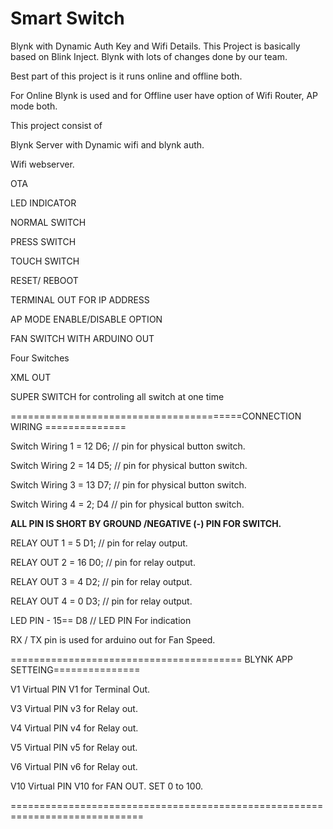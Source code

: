 # Smart Switch

Blynk with Dynamic Auth Key and Wifi Details.
This Project is basically based on Blink Inject.
Blynk with lots of changes done by our team.

<p>Best part of this project is it runs online and offline both.</p>
<p>For Online Blynk is used and for Offline user have option of Wifi Router, AP mode both.</p>

<p>This project consist of</p> 
<p>Blynk Server with Dynamic wifi and blynk auth.</p>
<p>Wifi webserver. </p>
<p>OTA</p>
<p>LED INDICATOR</p>
<p>NORMAL SWITCH</p>
<p>PRESS SWITCH</p>
<p>TOUCH SWITCH</p>
<p>RESET/ REBOOT</p>
<p>TERMINAL OUT FOR IP ADDRESS</p>
<p>AP MODE ENABLE/DISABLE OPTION</p>
<p>FAN SWITCH WITH ARDUINO OUT</p>
<p>Four Switches</p>
<p>XML OUT</p>
<p>SUPER SWITCH for controling all switch at one time</p>


<p>========================================CONNECTION WIRING ============== </p>
<p>Switch Wiring 1 = 12 D6;      // pin for physical button switch.
 </p>
<p>Switch Wiring 2 = 14 D5;      // pin for physical button switch.
 </p>
<p>Switch Wiring 3 = 13 D7;      // pin for physical button switch.
 </p>
<p>Switch Wiring 4 = 2; D4      // pin for physical button switch.
</p>
<p><b>ALL PIN IS SHORT BY GROUND /NEGATIVE (-) PIN FOR SWITCH.</b>
 </p>
<p>RELAY OUT 1 =  5   D1;      // pin for relay output.
 </p>
<p>RELAY OUT 2 =  16  D0;      // pin for relay output.
 </p>
<p>RELAY OUT 3 =  4   D2;      // pin for relay output.
 </p>
<p>RELAY OUT 4 =  0   D3;      // pin for relay output.
 </p>
<p>LED PIN - 15== D8       //  LED PIN For indication
</p>
<p>RX / TX pin is used for arduino out for Fan Speed.</p>
 

<p>======================================== BLYNK APP SETTEING===============</p>

<p>V1 Virtual PIN V1 for Terminal Out.</p>
<p>V3 Virtual PIN v3 for Relay out.</p>
<p>V4 Virtual PIN v4 for Relay out.</p>
<p>V5 Virtual PIN v5 for Relay out.</p>
<p>V6 Virtual PIN v6 for Relay out.</p>
<p>V10 Virtual PIN V10 for FAN OUT. SET 0 to 100.</p>
=============================================================================

